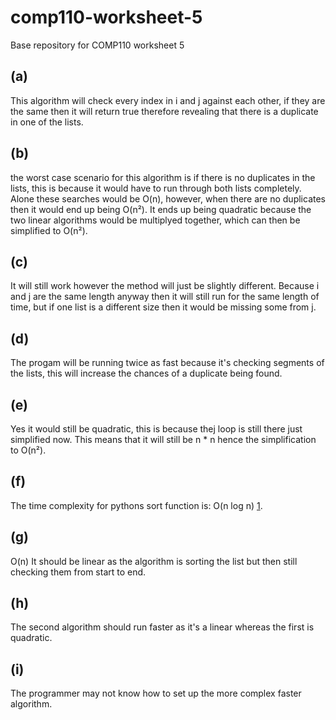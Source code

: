 # comp110-worksheet-5
Base repository for COMP110 worksheet 5
## (a)
This algorithm will check every index in i and j against each other, if they are the same then it will return true therefore revealing that there is a duplicate in one of the lists.

## (b)
the worst case scenario for this algorithm is if there is no duplicates in the lists, this is because it would have to run through both lists completely. Alone these searches would be O(n), however, when there are no duplicates then it would end up being O(n²). It ends up being quadratic because the two linear algorithms would be multiplyed together, which can then be simplified to O(n²).

## (c)
It will still work however the method will just be slightly different. Because i and j are the same length anyway then it will still run for the same length of time, but if one list is a different size then it would be missing some from j.

## (d)
The progam will be running twice as fast because it's checking segments of the lists, this will increase the chances of a duplicate being found.

## (e)
Yes it would still be quadratic, this is because thej loop is still there just simplified now. This means that it will still be n * n hence the simplification to O(n²).

## (f)
The time complexity for pythons sort function is: O(n log n) [1](https://en.wikipedia.org/wiki/Timsort).

## (g)
O(n) It should be linear as the algorithm is sorting the list but then still checking them from start to end.

## (h)
The second algorithm should run faster as it's a linear whereas the first is quadratic.

## (i)
The programmer may not know how to set up the more complex faster algorithm.
